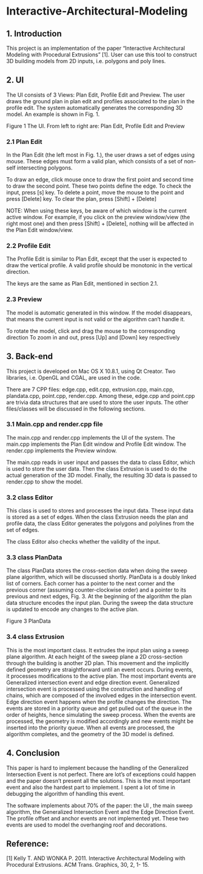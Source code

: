# Interactive-Architectural-Modeling


## 1. Introduction
This project is an implementation of the paper “Interactive Architectural Modeling with Procedural Extrusions” [1]. User can use this tool to construct 3D building models from 2D inputs, i.e. polygons and poly lines.
## 2. UI 
The UI consists of 3 Views: Plan Edit, Profile Edit and Preview. The user draws the ground plan in plan edit and profiles associated to the plan in the profile edit. The system automatically generates the corresponding 3D model. An example is shown in Fig. 1.


Figure 1 The UI. From left to right are: Plan Edit, Profile Edit and Preview
### 2.1 Plan Edit
In the Plan Edit (the left most in Fig. 1.), the user draws a set of edges using mouse. These edges must form a valid plan, which consists of a set of non-self intersecting polygons. 

To draw an edge, click mouse once to draw the first point and second time to draw the second point. These two points define the edge. 
To check the input, press [s] key. 
To delete a point, move the mouse to the point and press [Delete] key.
To clear the plan, press [Shift] + [Delete]

NOTE: When using these keys, be aware of which window is the current active window. For example, if you click on the preview window/view (the right most one) and then press [Shift] + [Delete], nothing will be affected in the Plan Edit window/view.
### 2.2 Profile Edit
The Profile Edit is similar to Plan Edit, except that the user is expected to draw the vertical profile. A valid profile should be monotonic in the vertical direction.

The keys are the same as Plan Edit, mentioned in section 2.1.
### 2.3 Preview
The model is automatic generated in this window. If the model disappears, that means the current input is not valid or the algorithm can’t handle it. 

To rotate the model, click and drag the mouse to the corresponding direction
To zoom in and out, press [Up] and [Down] key respectively
## 3. Back-end
This project is developed on Mac OS X 10.8.1, using Qt Creator. Two libraries, i.e. OpenGL and CGAL, are used in the code.

There are 7 CPP files: edge.cpp, edit.cpp, extrusion.cpp, main.cpp, plandata.cpp, point.cpp, render.cpp. Among these, edge.cpp and point.cpp are trivia data structures that are used to store the user inputs. The other files/classes will be discussed in the following sections.
### 3.1 Main.cpp and render.cpp file
The main.cpp and render.cpp implements the UI of the system. The main.cpp implements the Plan Edit window and Profile Edit window. The render.cpp implements the Preview window.

The main.cpp reads in user input and passes the data to class Editor, which is used to store the user data. Then the class Extrusion is used to do the actual generation of the 3D model. Finally, the resulting 3D data is passed to render.cpp to show the model.
### 3.2 class Editor
This class is used to stores and processes the input data.  These input data is stored as a set of edges. When the class Extrusion needs the plan and profile data, the class Editor generates the polygons and polylines from the set of edges.

The class Editor also checks whether the validity of the input.
### 3.3 class PlanData
The class PlanData stores the cross-section data when doing the sweep plane algorithm, which will be discussed shortly. PlanData is a doubly linked list of corners. Each corner has a pointer to the next corner and the previous corner (assuming counter-clockwise order) and a pointer to its previous and next edges, Fig. 3. At the beginning of the algorithm the plan data structure encodes the input plan. During the sweep the data structure is updated to encode any changes to the active plan.

Figure 3 PlanData

### 3.4 class Extrusion
This is the most important class. It extrudes the input plan using a sweep plane algorithm. At each height of the sweep plane a 2D cross-section through the building is another 2D plan. This movement and the implicitly defined geometry are straightforward until an event occurs. During events, it processes modifications to the active plan.
The most important events are Generalized intersection event and edge direction event. Generalized intersection event is processed using the construction and handling of chains, which are composed of the involved edges in the intersection event. Edge direction event happens when the profile changes the direction. 
The events are stored in a priority queue and get pulled out of the queue in the order of heights, hence simulating the sweep process. When the events are processed, the geometry is modified accordingly and new events might be inserted into the priority queue. When all events are processed, the algorithm completes, and the geometry of the 3D model is defined.
## 4. Conclusion
This paper is hard to implement because the handling of the Generalized Intersection Event is not perfect. There are lot’s of exceptions could happen and the paper doesn’t present all the solutions. This is the most important event and also the hardest part to implement. I spent a lot of time in debugging the algorithm of handling this event. 

The software implements about 70% of the paper: the UI , the main sweep algorithm, the Generalized Intersection Event and the Edge Direction Event. The profile offset and anchor events are not implemented yet. These two events are used to model the overhanging roof and decorations.


## Reference:
[1] Kelly T. AND WONKA P. 2011. Interactive Architectural Modeling with Procedural Extrusions. ACM Trans. Graphics, 30, 2, 1- 15.
